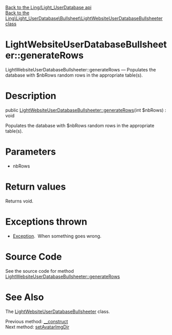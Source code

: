 [Back to the Ling/Light_UserDatabase api](https://github.com/lingtalfi/Light_UserDatabase/blob/master/doc/api/Ling/Light_UserDatabase.md)<br>
[Back to the Ling\Light_UserDatabase\Bullsheet\LightWebsiteUserDatabaseBullsheeter class](https://github.com/lingtalfi/Light_UserDatabase/blob/master/doc/api/Ling/Light_UserDatabase/Bullsheet/LightWebsiteUserDatabaseBullsheeter.md)


LightWebsiteUserDatabaseBullsheeter::generateRows
================



LightWebsiteUserDatabaseBullsheeter::generateRows — Populates the database with $nbRows random rows in the appropriate table(s).




Description
================


public [LightWebsiteUserDatabaseBullsheeter::generateRows](https://github.com/lingtalfi/Light_UserDatabase/blob/master/doc/api/Ling/Light_UserDatabase/Bullsheet/LightWebsiteUserDatabaseBullsheeter/generateRows.md)(int $nbRows) : void




Populates the database with $nbRows random rows in the appropriate table(s).




Parameters
================


- nbRows

    


Return values
================

Returns void.


Exceptions thrown
================

- [Exception](http://php.net/manual/en/class.exception.php).&nbsp;
When something goes wrong.






Source Code
===========
See the source code for method [LightWebsiteUserDatabaseBullsheeter::generateRows](https://github.com/lingtalfi/Light_UserDatabase/blob/master/Bullsheet/LightWebsiteUserDatabaseBullsheeter.php#L53-L107)


See Also
================

The [LightWebsiteUserDatabaseBullsheeter](https://github.com/lingtalfi/Light_UserDatabase/blob/master/doc/api/Ling/Light_UserDatabase/Bullsheet/LightWebsiteUserDatabaseBullsheeter.md) class.

Previous method: [__construct](https://github.com/lingtalfi/Light_UserDatabase/blob/master/doc/api/Ling/Light_UserDatabase/Bullsheet/LightWebsiteUserDatabaseBullsheeter/__construct.md)<br>Next method: [setAvatarImgDir](https://github.com/lingtalfi/Light_UserDatabase/blob/master/doc/api/Ling/Light_UserDatabase/Bullsheet/LightWebsiteUserDatabaseBullsheeter/setAvatarImgDir.md)<br>

